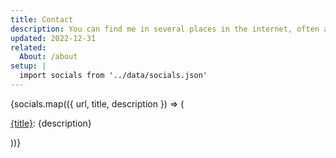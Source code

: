 ```yaml
---
title: Contact
description: You can find me in several places in the internet, often as @sdvim.
updated: 2022-12-31
related:
  About: /about
setup: |
  import socials from '../data/socials.json'
---
```


{socials.map(({ url, title, description }) => (

  <p>
    <a href={url}>{title}</a>: {description}
  </p>
))}
